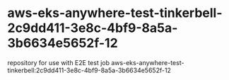 # aws-eks-anywhere-test-tinkerbell-2c9dd411-3e8c-4bf9-8a5a-3b6634e5652f-12
repository for use with E2E test job aws-eks-anywhere-test-tinkerbell:2c9dd411-3e8c-4bf9-8a5a-3b6634e5652f-12
